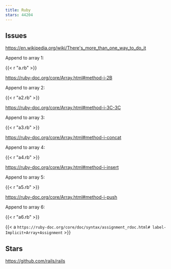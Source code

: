 ```yaml
---
title: Ruby
stars: 44204
---
```


## Issues

<https://en.wikipedia.org/wiki/There's_more_than_one_way_to_do_it>

Append to array 1:

{{< r "a.rb" >}}

<https://ruby-doc.org/core/Array.html#method-i-2B>

Append to array 2:

{{< r "a2.rb" >}}

<https://ruby-doc.org/core/Array.html#method-i-3C-3C>

Append to array 3:

{{< r "a3.rb" >}}

<https://ruby-doc.org/core/Array.html#method-i-concat>

Append to array 4:

{{< r "a4.rb" >}}

<https://ruby-doc.org/core/Array.html#method-i-insert>

Append to array 5:

{{< r "a5.rb" >}}

<https://ruby-doc.org/core/Array.html#method-i-push>

Append to array 6:

{{< r "a6.rb" >}}

{{< a `https://ruby-doc.org/core/doc/syntax/assignment_rdoc.html#
label-Implicit+Array+Assignment` >}}

## Stars

<https://github.com/rails/rails>
